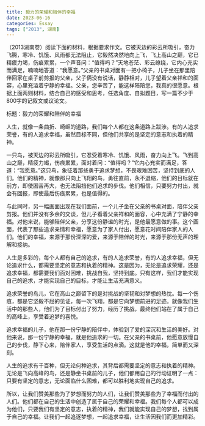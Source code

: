 ```yaml
---
title: 毅力的荣耀和陪伴的幸福
date: 2023-06-16
categories: Essay
tags: ["2013", 湖南]
---
```


（2013湖南卷）阅读下面的材料，根据要求作文。它被天边的彩云所吸引，奋力飞腾，寒冷、饥饿、风雨都无法阻止，它毅然决然地向上飞，飞上高山之巅，它已精疲力竭，伤痕累累，一个声音问：“值得吗？”天地苍茫、彩云缭绕，它内心充实而满足，喃喃地答道：“我愿意。”父亲的书桌对面有一把小椅子，儿子坐在那里陪伴回家在桌子前剪报的父亲，父子俩没有说话，静静相对，儿子望着父亲祥和的面容，心里充溢着宁静的幸福。父亲，您辛苦了，能这样陪陪您，我真的很愿意。根据上面两则材料，结合自己的感受和思考，任选角度、自拟题目，写一篇不少于800字的记叙文或议论文。

标题：毅力的荣耀和陪伴的幸福

人生，就像一条曲折、崎岖的道路，我们每个人都在这条道路上跋涉。有的人追求荣誉，有的人追求幸福，虽然目标不同，但他们共享的是坚定的意志和执着的精神。

一只鸟，被天边的彩云所吸引，它忍受着寒冷、饥饿、风雨，奋力向上飞。飞到高山之巅，精疲力竭，伤痕累累，面对着问：“值得吗？”它内心充实而满足，答道：“我愿意。”这只鸟，象征着那些勇于追求梦想，不畏艰难困苦，坚持到底的人们。他们的精神，就像那只向上飞翔的鸟，勇往直前，永不退缩，他们的目标就在前方，即使困苦再大，也无法阻挡他们追求的步伐。他们相信，只要努力付出，就会有回报，即使最后伤痕累累，也是值得的。

与此同时，另一幅画面出现在我们面前，一个儿子坐在父亲的书桌对面，陪伴父亲剪报。他们并没有多余的交谈，但儿子看着父亲祥和的面容，心中充满了宁静的幸福。对他来说，能够陪伴父亲，分享这份静谧的时光，是他最愿意做的事。这个画面，代表了那些追求亲情和幸福，愿意为了家人付出，愿意花时间陪伴家人的人们。他们的幸福，来源于那份深深的爱，来源于陪伴的时光，来源于那份无声的理解和接纳。

人生是多彩的，每个人都有自己的追求，有的人追求荣誉，有的人追求幸福，但无论追求什么，都需要坚定的意志和执着的精神。这是因为，无论是追求荣耀，还是追求幸福，都需要我们面对困难，挑战自我，坚持到底。只有这样，我们才能实现自己的追求，才能实现自己的目标，才能让生活充满意义。

追求荣誉的鸟儿，它在高山之巅留下的是对挑战的坚韧和对梦想的热忱。每一个伤痕，都是它坚毅不屈的见证，每一次飞翔，都是它向梦想前进的足迹。就像我们生活中的那些人，他们为了目标付出了努力，经历了挑战，最终他们站在了属于自己的高峰上，享受着追梦的喜悦。

追求幸福的儿子，他在那一份宁静的陪伴中，体验到了爱的深沉和生活的美好。对他来说，那一份宁静的幸福，就是他追求的一切。在父亲的书桌前，他愿意放慢自己的步伐，静下心来，陪伴家人，享受生活的点滴。这就是他的幸福，简单而又深刻。

人生的追求有千百种，但无论何种追求，其背后都需要坚定的意志和执着的精神。无论是飞向高峰的鸟，还是静坐书桌前的儿子，他们都用自己的行动证明了一点：只要有坚定的意志，无论面临什么困难，都可以胜利地实现自己的追求。

所以，让我们赞美那些为了梦想而努力的人们，让我们赞美那些为了幸福而付出的人们。他们都在自己的生活中创造了属于自己的荣耀和幸福。我们每个人都可以成为他们，只要我们有坚定的意志，执着的精神，我们就能实现自己的梦想，找到属于自己的幸福。让我们一起追逐梦想，一起追求幸福，让生活因我们而更加精彩。